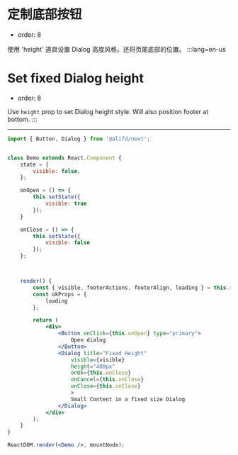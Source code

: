 # 定制底部按钮

- order: 8

使用 'height' 道具设置 Dialog 高度风格。还将页尾底部的位置。
:::lang=en-us
# Set fixed Dialog height

- order: 8

Use `height` prop to set Dialog height style. Will also position footer at bottom.
:::

---

````jsx
import { Button, Dialog } from '@alifd/next';


class Demo extends React.Component {
    state = {
        visible: false,
    };

    onOpen = () => {
        this.setState({
            visible: true
        });
    }

    onClose = () => {
        this.setState({
            visible: false
        });
    };



    render() {
        const { visible, footerActions, footerAlign, loading } = this.state;
        const okProps = {
            loading
        };

        return (
            <div>
                <Button onClick={this.onOpen} type="primary">
                    Open dialog
                </Button>
                <Dialog title="Fixed Height"
                    visible={visible}
                    height="400px"
                    onOk={this.onClose}
                    onCancel={this.onClose}
                    onClose={this.onClose}
                    >
                    Small Content in a fixed size Dialog
                </Dialog>
            </div>
        );
    }
}

ReactDOM.render(<Demo />, mountNode);
````